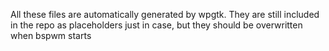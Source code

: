 All these files are automatically generated by wpgtk. 
They are still included in the repo as placeholders just in case, but they should be overwritten when bspwm starts
